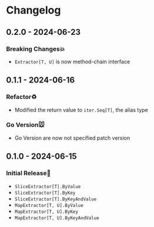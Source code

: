 # Changelog

## 0.2.0 - 2024-06-23

### Breaking Changes💥

- `Extractor[T, U]` is now method-chain interface

## 0.1.1 - 2024-06-16

### Refactor♻️

- Modified the return value to `iter.Seq[T]`, the alias type

### Go Version🐭

- Go Version are now not specified patch version

## 0.1.0 - 2024-06-15

### Initial Release🎉

- `SliceExtractor[T].ByValue`
- `SliceExtractor[T].ByKey`
- `SliceExtractor[T].ByKeyAndValue`
- `MapExtractor[T, U].ByValue`
- `MapExtractor[T, U].ByKey`
- `MapExtractor[T, U].ByKeyAndValue`

